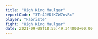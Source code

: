 ```yaml
---
title: "High King Maulgar"
reportCode: "3Tr4JVDfKZW7nvRx"
player: "Fabrïste"
fight: "High King Maulgar"
date: 2021-09-08T18:55:49.344000+00:00
---
```

